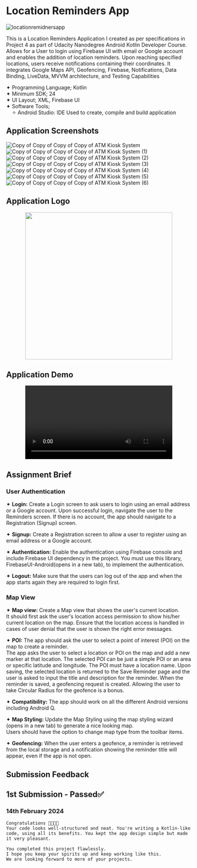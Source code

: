 # Location Reminders App
![locationremidnersapp](https://github.com/dev-iram/Location-Reminders-App/assets/22479692/1e3e5f53-78a2-4885-a211-107b566b4e85)

This is a Location Reminders Application I created as per specifications in Project 4 as part of Udacity Nanodegree Android Kotlin Developer Course.
Allows for a User to login using Firebase UI with email or Google account and enables the addition of location reminders. Upon reaching specified locations, users receive notifications containing their coordinates. It integrates Google Maps API, Geofencing, Firebase, Notifications, Data Binding, LiveData, MVVM architecture, and Testing Capabilities


  ✦ Programming Language; Kotlin    
  ✦ Minimum SDK; 24  
  ✦ UI Layout; XML, Firebase UI   
  ✦ Software Tools;  
  &nbsp;&nbsp;&nbsp;&nbsp;✧ Android Studio: IDE Used to create, compile and build application
  
## Application Screenshots
![Copy of Copy of Copy of Copy of ATM Kiosk System](https://github.com/dev-iram/Location-Reminders-App/assets/22479692/546840bc-77fb-4824-bcf8-cacd5b54f638)
![Copy of Copy of Copy of Copy of ATM Kiosk System (1)](https://github.com/dev-iram/Location-Reminders-App/assets/22479692/54be1d1b-acfb-4c15-893d-55b6adbf2810)
![Copy of Copy of Copy of Copy of ATM Kiosk System (2)](https://github.com/dev-iram/Location-Reminders-App/assets/22479692/33b65d83-fcd1-439c-b360-5969d4b2395e)
![Copy of Copy of Copy of Copy of ATM Kiosk System (3)](https://github.com/dev-iram/Location-Reminders-App/assets/22479692/7b63601f-1ddf-4e28-b54e-969fa6df273b)
![Copy of Copy of Copy of Copy of ATM Kiosk System (4)](https://github.com/dev-iram/Location-Reminders-App/assets/22479692/1e835b00-84e0-43e6-ada1-4334514e2628)
![Copy of Copy of Copy of Copy of ATM Kiosk System (5)](https://github.com/dev-iram/Location-Reminders-App/assets/22479692/69540acb-c40c-4967-bf6e-11c53780fbdf)
![Copy of Copy of Copy of Copy of ATM Kiosk System (6)](https://github.com/dev-iram/Location-Reminders-App/assets/22479692/1f230e79-d5fc-4f8b-bbd3-ef62f4f60a63)


## Application Logo
 <div align="center">
  <image src="https://github.com/dev-iram/Location-Reminders-App/assets/22479692/a830e6e9-a0b8-462e-968a-23776dbaa48e" width="400" />
</div>

## Application Demo
 <div align="center">
  <video src="" width="400" />
</div>

 ## Assignment Brief
### User Authentication  
✦ **Login:** Create a Login screen to ask users to login using an email address or a Google account. Upon successful login, navigate the user to the Reminders screen. If there is no account, the app should navigate to a Registration (Signup) screen.  

✦ **Signup:** Create a Registration screen to allow a user to register using an email address or a Google account.  

✦ **Authentication:** Enable the authentication using Firebase console and include Firebase UI dependency in the project. You must use this library, FirebaseUI-Android(opens in a new tab), to implement the authentication.  

✦ **Logout:** Make sure that the users can log out of the app and when the app starts again they are required to login first.  

### Map View
✦ **Map view:** Create a Map view that shows the user's current location.  
It should first ask the user's location access permission to show his/her current location on the map.
Ensure that the location access is handled in cases of user denial that the user is shown the right error messages.

✦ **POI:** The app should ask the user to select a point of interest (POI) on the map to create a reminder.  
The app asks the user to select a location or POI on the map and add a new marker at that location.
The selected POI can be just a simple POI or an area or specific latitude and longitude. The POI must have a location name.
Upon saving, the selected location is returned to the Save Reminder page and the user is asked to input the title and description for the reminder.
When the reminder is saved, a geofencing request is created. Allowing the user to take Circular Radius for the geofence is a bonus.

✦ **Compatibility:** The app should work on all the different Android versions including Android Q.  

✦ **Map Styling:** Update the Map Styling using the map styling wizard (opens in a new tab) to generate a nice looking map.  
Users should have the option to change map type from the toolbar items.  

✦ **Geofencing:** When the user enters a geofence, a reminder is retrieved from the local storage and a notification showing the reminder title will appear, even if the app is not open.  

## Submission Feedback 



## 1st Submission  - Passed✅
### 14th February 2024
```
Congratulations 👏👏👏👏
Your code looks well-structured and neat. You're writing a Kotlin-like code, using all its benefits. You kept the app design simple but made it very pleasant.

You completed this project flawlessly.
I hope you keep your spirits up and keep working like this.
We are looking forward to more of your projects.
```



